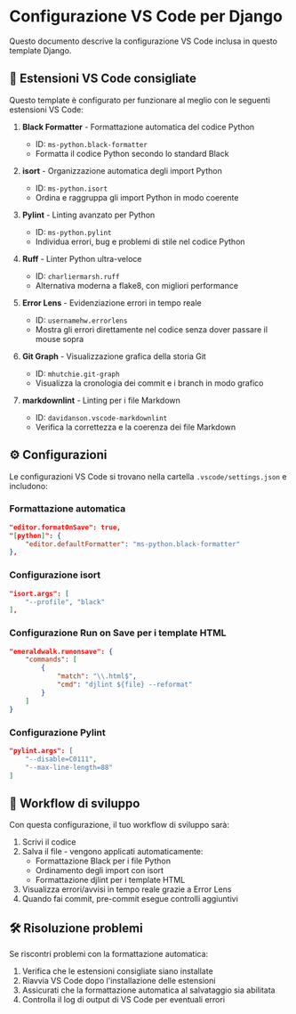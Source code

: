 # Configurazione VS Code per Django

Questo documento descrive la configurazione VS Code inclusa in questo template Django.

## 🔧 Estensioni VS Code consigliate

Questo template è configurato per funzionare al meglio con le seguenti estensioni VS Code:

1. **Black Formatter** - Formattazione automatica del codice Python

   - ID: `ms-python.black-formatter`
   - Formatta il codice Python secondo lo standard Black

2. **isort** - Organizzazione automatica degli import Python

   - ID: `ms-python.isort`
   - Ordina e raggruppa gli import Python in modo coerente

3. **Pylint** - Linting avanzato per Python

   - ID: `ms-python.pylint`
   - Individua errori, bug e problemi di stile nel codice Python

4. **Ruff** - Linter Python ultra-veloce

   - ID: `charliermarsh.ruff`
   - Alternativa moderna a flake8, con migliori performance

5. **Error Lens** - Evidenziazione errori in tempo reale

   - ID: `usernamehw.errorlens`
   - Mostra gli errori direttamente nel codice senza dover passare il mouse sopra

6. **Git Graph** - Visualizzazione grafica della storia Git

   - ID: `mhutchie.git-graph`
   - Visualizza la cronologia dei commit e i branch in modo grafico

7. **markdownlint** - Linting per i file Markdown
   - ID: `davidanson.vscode-markdownlint`
   - Verifica la correttezza e la coerenza dei file Markdown

## ⚙️ Configurazioni

Le configurazioni VS Code si trovano nella cartella `.vscode/settings.json` e includono:

### Formattazione automatica

```json
"editor.formatOnSave": true,
"[python]": {
    "editor.defaultFormatter": "ms-python.black-formatter"
},
```

### Configurazione isort

```json
"isort.args": [
    "--profile", "black"
],
```

### Configurazione Run on Save per i template HTML

```json
"emeraldwalk.runonsave": {
    "commands": [
        {
            "match": "\\.html$",
            "cmd": "djlint ${file} --reformat"
        }
    ]
}
```

### Configurazione Pylint

```json
"pylint.args": [
    "--disable=C0111",
    "--max-line-length=88"
]
```

## 🔄 Workflow di sviluppo

Con questa configurazione, il tuo workflow di sviluppo sarà:

1. Scrivi il codice
2. Salva il file - vengono applicati automaticamente:
   - Formattazione Black per i file Python
   - Ordinamento degli import con isort
   - Formattazione djlint per i template HTML
3. Visualizza errori/avvisi in tempo reale grazie a Error Lens
4. Quando fai commit, pre-commit esegue controlli aggiuntivi

## 🛠️ Risoluzione problemi

Se riscontri problemi con la formattazione automatica:

1. Verifica che le estensioni consigliate siano installate
2. Riavvia VS Code dopo l'installazione delle estensioni
3. Assicurati che la formattazione automatica al salvataggio sia abilitata
4. Controlla il log di output di VS Code per eventuali errori
